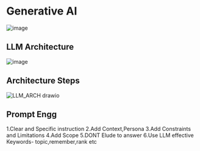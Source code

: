 # Generative AI

![image](https://github.com/user-attachments/assets/d5655b7b-10f0-46f7-ace9-201827788bd3)

## LLM Architecture 
![image](https://github.com/user-attachments/assets/016801a5-9a92-4769-83dd-a17c00060c0f)


## Architecture Steps
![LLM_ARCH drawio](https://github.com/user-attachments/assets/7a8c1ce9-c4b8-4a1b-a368-259e5ddeaab2)

## Prompt Engg
   1.Clear and Specific instruction 
   2.Add Context,Persona
   3.Add Constraints and Limitations 
   4.Add Scope
   5.DONT Elude to answer
   6.Use LLM effective Keywords- topic,remember,rank etc 
